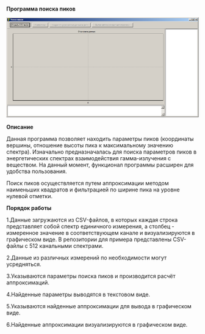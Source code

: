 **Программа поиска пиков**

![common view](.\pf1.png)

**Описание**

Данная программа позволяет находить параметры пиков (координаты вершины,  отношение высоты пика к максимальному значению спектра).  Изначально предназначалась для поиска параметров пиков в энергетических спектрах взаимодействия гамма-излучения с веществом. На данный момент, функционал программы расширен для удобства пользования.  

Поиск пиков осуществляется путем аппроксимации методом наименьших квадратов и фильтрацией по ширине пика на уровне нулевой отметки. 

**Порядок работы**

1.Данные загружаются из CSV-файлов, в которых каждая строка представляет собой спектр единичного измерения, а столбец - измеренное значение в соответствующем канале и визуализируются в графическом виде. В репозитории для примера представлены CSV-файлы с 512 канальными спектрами. 

2.Данные из различных измерений по необходимости могут усредняться.

3.Указываются параметры поиска пиков и производится расчёт аппроксимаций.

4.Найденные параметры выводятся в текстовом виде.

5.Указываются найденные аппроксимации для вывода в графическом виде.

6.Найденные аппроксимации визуализируются в графическом виде.
